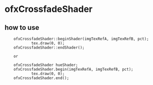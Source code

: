 ofxCrossfadeShader
======================

how to use
------
		ofxCrossfadeShader::beginShader(imgTexRefA, imgTexRefB, pct);
				tex.draw(0, 0);
		ofxCrossfadeShader::endShader();
		
		or
		
		ofxCrossfadeShader hueShader;		
		ofxCrossfadeShader.begin(imgTexRefA, imgTexRefB, pct);
				tex.draw(0, 0);
		ofxCrossfadeShader.end();
		
